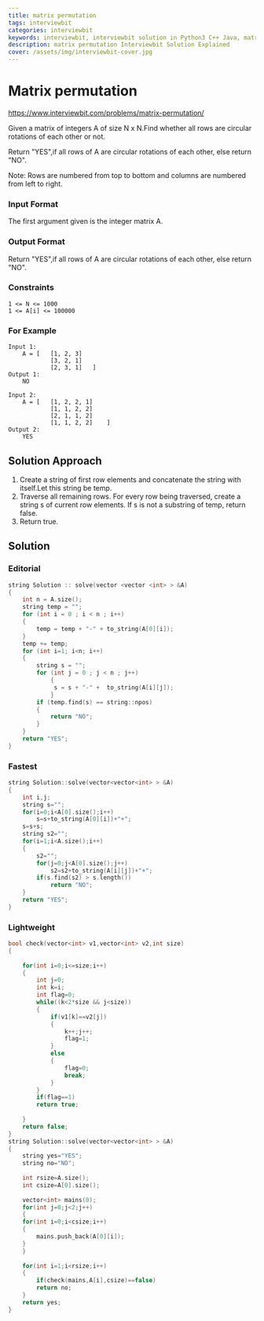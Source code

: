 ```yaml
---
title: matrix permutation
tags: interviewbit
categories: interviewbit
keywords: interviewbit, interviewbit solution in Python3 C++ Java, matrix permutation solution
description: matrix permutation Interviewbit Solution Explained
cover: /assets/img/interviewbit-cover.jpg
---
```


# Matrix permutation

https://www.interviewbit.com/problems/matrix-permutation/

Given a matrix of integers A of size N x N.Find whether all rows are circular rotations of each other or not.

Return "YES",if all rows of A are circular rotations of each other, else return "NO".

Note: Rows are numbered from top to bottom and columns are numbered from left to right.

### Input Format

The first argument given is the integer matrix A.

### Output Format

Return "YES",if all rows of A are circular rotations of each other, else return "NO".

### Constraints
```
1 <= N <= 1000
1 <= A[i] <= 100000
```
### For Example
```
Input 1:
    A = [   [1, 2, 3]
            [3, 2, 1]
            [2, 3, 1]   ]
Output 1:
    NO

Input 2:
    A = [   [1, 2, 2, 1]
            [1, 1, 2, 2]
            [2, 1, 1, 2]    
            [1, 1, 2, 2]    ]
Output 2:
    YES
```
## Solution Approach

1. Create a string of first row elements and concatenate the string with itself.Let this string be temp.
2. Traverse all remaining rows. For every row being traversed, create a string s of current row elements. If s is not a substring of temp, return false.
3. Return true.

## Solution
### Editorial
```cpp
string Solution :: solve(vector <vector <int> > &A)
{
    int n = A.size();
    string temp = "";
    for (int i = 0 ; i < n ; i++)
    {
        temp = temp + "-" + to_string(A[0][i]);
    }
    temp += temp;
    for (int i=1; i<n; i++)
    {
        string s = "";
        for (int j = 0 ; j < n ; j++)
            {
             s = s + "-" +  to_string(A[i][j]);
            }
        if (temp.find(s) == string::npos)
        {
            return "NO";
        }
    }
    return "YES";
}
```

### Fastest
```cpp
string Solution::solve(vector<vector<int> > &A) 
{
    int i,j;
    string s="";
    for(i=0;i<A[0].size();i++)
        s=s+to_string(A[0][i])+"+";
    s=s+s;
    string s2="";
    for(i=1;i<A.size();i++)
    {
        s2="";
        for(j=0;j<A[0].size();j++)
            s2=s2+to_string(A[i][j])+"+";
        if(s.find(s2) > s.length())
            return "NO";
    }
    return "YES";
}
```

### Lightweight
```cpp
bool check(vector<int> v1,vector<int> v2,int size)
{
    
    for(int i=0;i<=size;i++)
    {
        int j=0;
        int k=i;
        int flag=0;
        while((k<2*size && j<size))
        {
            if(v1[k]==v2[j])
            {
                k++;j++;
                flag=1;
            }
            else
            {
                flag=0;
                break;
            }
        }
        if(flag==1)
        return true;
        
    }
    return false;
}
string Solution::solve(vector<vector<int> > &A) 
{
    string yes="YES";
    string no="NO";
    
    int rsize=A.size();
    int csize=A[0].size();
    
    vector<int> mains(0);
    for(int j=0;j<2;j++)
    {
    for(int i=0;i<csize;i++)
    {
        mains.push_back(A[0][i]);
    }
    }
    
    for(int i=1;i<rsize;i++)
    {
        if(check(mains,A[i],csize)==false)
        return no;
    }
    return yes;
}
```



